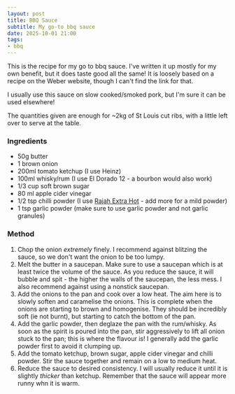 ```yaml
---
layout: post
title: BBQ Sauce
subtitle: My go-to bbq sauce
date: 2025-10-01 21:00
tags:
- bbq
---
```


This is the recipe for my go to bbq sauce. I've written it up mostly for my own benefit, but it does taste good all the same! It is loosely based on a recipe on the Weber website, though I can't find the link for that.

I usually use this sauce on slow cooked/smoked pork, but I'm sure it can be used elsewhere!

The quantities given are enough for ~2kg of St Louis cut ribs, with a little left over to serve at the table.

### Ingredients

- 50g butter
- 1 brown onion
- 200ml tomato ketchup (I use Heinz)
- 100ml whisky/rum (I use El Dorado 12 - a bourbon would also work)
- 1/3 cup soft brown sugar
- 80 ml apple cider vinegar
- 1/2 tsp chilli powder (I use [Rajah Extra Hot](https://www.ocado.com/products/rajah-spices-ground-extra-hot-chilli-powder/606801011) - add more for a mild powder)
- 1 tsp garlic powder (make sure to use garlic powder and not garlic granules)

### Method

1. Chop the onion _extremely_ finely. I recommend against blitzing the sauce, so we don't want the onion to be too lumpy.
2. Melt the butter in a saucepan. Make sure to use a saucepan which is at least twice the volume of the sauce. As you reduce the sauce, it will bubble and spit - the higher the walls of the saucepan, the less mess. I also recommend against using a nonstick saucepan.
3. Add the onions to the pan and cook over a low heat. The aim here is to slowly soften and caramelise the onions. This is complete when the onions are starting to brown and homogenise. They should be incredibly soft (ie not burnt), but starting to catch the bottom of the pan.
4. Add the garlic powder, then deglaze the pan with the rum/whisky. As soon as the spirit is poured into the pan, stir aggressively to lift all onion stuck to the pan; this is where the flavour is! I generally add the garlic powder first to avoid it clumping up.
5. Add the tomato ketchup, brown sugar, apple cider vinegar and chilli powder. Stir the sauce together and remain on a low to medium heat.
6. Reduce the sauce to desired consistency. I will usually reduce it until it is slightly _thicker_ than ketchup. Remember that the sauce will appear more runny whn it is warm.



